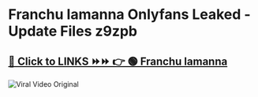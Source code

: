
 # Franchu lamanna Onlyfans Leaked - Update Files z9zpb

## <h2><a href="https://clipsfans.com/Franchu_lamanna&ref=git">🔗 Click to LINKS ⏩⏩ 👉 🟢 Franchu lamanna </a></h2>

<a href="https://clipsfans.com/Franchu_lamanna&ref=git" rel="nofollow" data-target="animated-image.originalLink"><img src="https://i.ibb.co.com/xMMVF88/686577567.gif" alt="Viral Video Original" style="max-width: 100%; display: inline-block;" data-target="animated-image.originalImage"></a>

